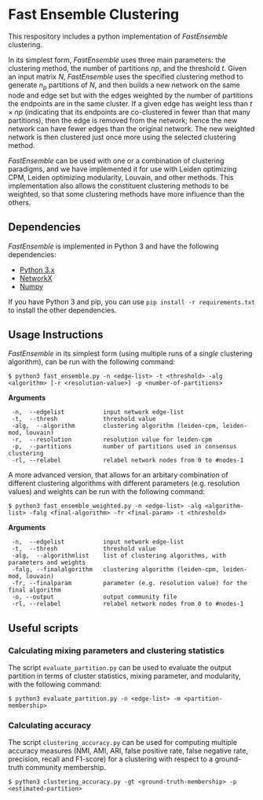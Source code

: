 # Fast Ensemble Clustering

This respository includes a python implementation of *FastEnsemble* clustering. 


In its simplest form, *FastEnsemble* uses three main parameters: the clustering method, the number of partitions $np$, and the threshold $t$. Given an input matrix $N$, *FastEnsemble* uses the specified clustering method to generate $n_p$ partitions of $N$, and then builds a new network on the same node and edge set but with the edges weighted by the number of partitions the endpoints are in the same cluster. If a given edge has weight less than $t \times np$ (indicating that its endpoints are co-clustered in fewer than that many partitions), then the edge is removed from the network; hence the new network can have fewer edges than the original network.   The new weighted network is then clustered just once more using the selected clustering method.

*FastEnsemble* can be used with one or a combination of clustering paradigms, and we have implemented it for use with Leiden optimizing CPM, Leiden optimizing modularity, Louvain, and other methods. This implementation also allows the constituent clustering methods to be weighted, so that some clustering methods have more influence than the others.

## Dependencies
*FastEnsemble* is implemented in Python 3 and have the following dependencies:
- [Python 3.x](https://www.python.org)
- [NetworkX](https://networkx.org)
- [Numpy](https://numpy.org)

If you have Python 3 and pip, you can use `pip install -r requirements.txt` to install the other dependencies. 

## Usage Instructions
*FastEnsemble* in its simplest form (using multiple runs of a *single* clustering algorithm), can be run with the following command:
```
$ python3 fast_ensemble.py -n <edge-list> -t <threshold> -alg <algorithm> [-r <resolution-value>] -p <number-of-partitions>
```
**Arguments**
```
 -n,  --edgelist           input network edge-list
 -t,  --thresh             threshold value
 -alg,  --algorithm        clustering algorithm (leiden-cpm, leiden-mod, louvain)
 -r,  --resolution         resolution value for leiden-cpm
 -p,  --partitions         number of partitions used in consensus clustering
 -rl, --relabel            relabel network nodes from 0 to #nodes-1
```
A more advanced version, that allows for an arbitary combination of different clustering algorithms with different parameters (e.g. resolution values) and weights can be run with the following command:
```
$ python3 fast_ensemble_weighted.py -n <edge-list> -alg <algorithm-list> -falg <final-algorithm> -fr <final-param> -t <threshold>
```
**Arguments**
```
 -n,  --edgelist           input network edge-list
 -t,  --thresh             threshold value
 -alg,  --algorithmlist    list of clustering algorithms, with parameters and weights
 -falg, --finalalgorithm   clustering algorithm (leiden-cpm, leiden-mod, louvain)
 -fr, --finalparam         parameter (e.g. resolution value) for the final algorithm    
 -o, --output              output community file
 -rl, --relabel            relabel network nodes from 0 to #nodes-1
```

## Useful scripts

### Calculating mixing parameters and clustering statistics
The script `evaluate_partition.py` can be used to evaluate the output partition in terms of cluster statistics, mixing parameter, and modularity, with the following command:
```
$ python3 evaluate_partition.py -n <edge-list> -m <partition-membership>
```

### Calculating accuracy
The script `clustering_accuracy.py` can be used for computing multiple accuracy measures (NMI, AMI, ARI, false positive rate, false negative rate, precision, recall and F1-score) for a clustering with respect to a ground-truth community membership. 
```
$ python3 clustering_accuracy.py -gt <ground-truth-membership> -p <estimated-partition>
```

